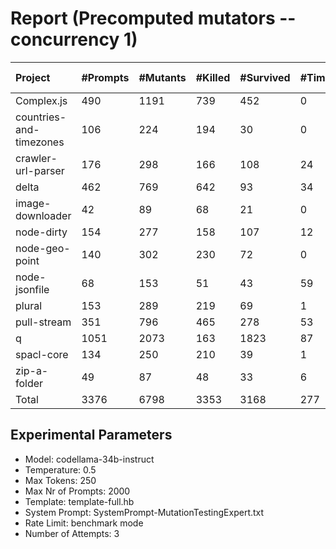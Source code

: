 # Report (Precomputed mutators --concurrency 1)
| Project | #Prompts | #Mutants | #Killed | #Survived | #Timeout | MutationScore | LLMorpheus Time | Stryker Time | #Prompt Tokens | #Completion Tokens | #Total Tokens  |
|:--------|:---------|:---------|:--------|:----------|----------|---------------|-----------------|--------------|----------------|--------------------|----------------|
| Complex.js | 490 | 1191 | 739 | 452 | 0 | 62.05 | 3016.85 | 592.07 | 967508 | 100627 | 1068135 |
| countries-and-timezones | 106 | 224 | 194 | 30 | 0 | 86.61 | 1070.93 | 319.44 | 105828 | 22932 | 128760 |
| crawler-url-parser | 176 | 298 | 166 | 108 | 24 | 63.76 | 1668.66 | 1244.64 | 386223 | 38920 | 425143 |
| delta | 462 | 769 | 642 | 93 | 34 | 87.91 | 2980.99 | 3869.42 | 890252 | 98347 | 988599 |
| image-downloader | 42 | 89 | 68 | 21 | 0 | 76.4 | 430.55 | 365.9 | 24655 | 8925 | 33580 |
| node-dirty | 154 | 277 | 158 | 107 | 12 | 61.37 | 1532.57 | 247.29 | 246248 | 32995 | 279243 |
| node-geo-point | 140 | 302 | 230 | 72 | 0 | 76.16 | 1411.06 | 1006.9 | 316333 | 29454 | 345787 |
| node-jsonfile | 68 | 153 | 51 | 43 | 59 | 71.9 | 720.71 | 494.61 | 57516 | 15051 | 72567 |
| plural | 153 | 289 | 219 | 69 | 1 | 76.12 | 1522.56 | 152.03 | 265602 | 33550 | 299152 |
| pull-stream | 351 | 796 | 465 | 278 | 53 | 65.08 | 2506.81 | 1378.63 | 208130 | 75239 | 283369 |
| q | 1051 | 2073 | 163 | 1823 | 87 | 12.06 | 5332.46 | 14311.02 | 2127655 | 217886 | 2345541 |
| spacl-core | 134 | 250 | 210 | 39 | 1 | 84.4 | 1351.01 | 850.39 | 162705 | 28919 | 191624 |
| zip-a-folder | 49 | 87 | 48 | 33 | 6 | 62.07 | 900.98 | 471.62 | 72362 | 9438 | 81800 |
| Total | 3376 | 6798 | 3353 | 3168 | 277 | - | 24446.14 | 25303.96 | 5831017 | 712283 | 6543300 |
## Experimental Parameters
  - Model: codellama-34b-instruct
  - Temperature: 0.5
  - Max Tokens: 250
  - Max Nr of Prompts: 2000
  - Template: template-full.hb
  - System Prompt: SystemPrompt-MutationTestingExpert.txt
  - Rate Limit: benchmark mode
  - Number of Attempts: 3


